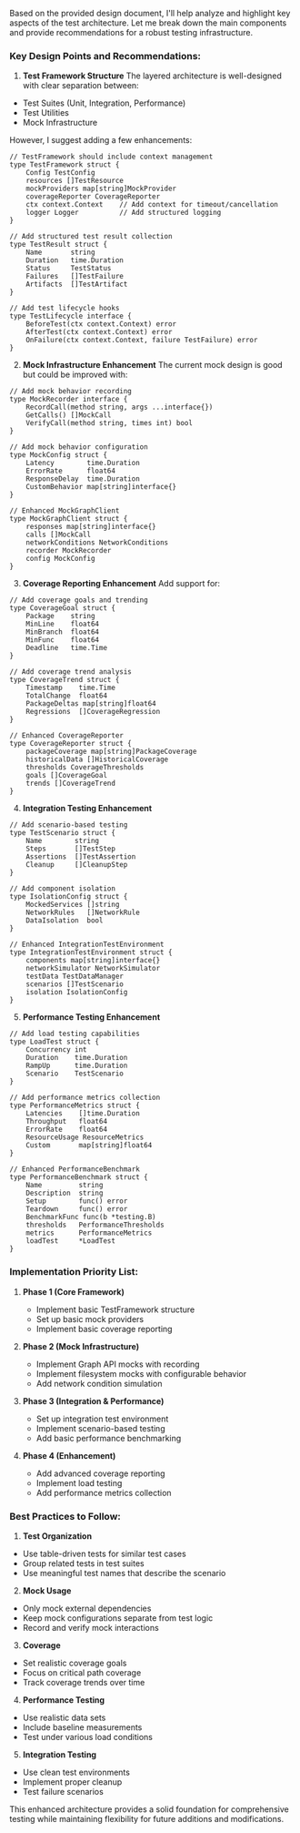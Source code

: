 Based on the provided design document, I'll help analyze and highlight key aspects of the test architecture. Let me break down the main components and provide recommendations for a robust testing infrastructure.

### Key Design Points and Recommendations:

1. **Test Framework Structure**
   The layered architecture is well-designed with clear separation between:
- Test Suites (Unit, Integration, Performance)
- Test Utilities
- Mock Infrastructure

However, I suggest adding a few enhancements:

```textmate
// TestFramework should include context management
type TestFramework struct {
    Config TestConfig
    resources []TestResource
    mockProviders map[string]MockProvider
    coverageReporter CoverageReporter
    ctx context.Context    // Add context for timeout/cancellation
    logger Logger          // Add structured logging
}

// Add structured test result collection
type TestResult struct {
    Name       string
    Duration   time.Duration
    Status     TestStatus
    Failures   []TestFailure
    Artifacts  []TestArtifact
}

// Add test lifecycle hooks
type TestLifecycle interface {
    BeforeTest(ctx context.Context) error
    AfterTest(ctx context.Context) error
    OnFailure(ctx context.Context, failure TestFailure) error
}
```


2. **Mock Infrastructure Enhancement**
   The current mock design is good but could be improved with:

```textmate
// Add mock behavior recording
type MockRecorder interface {
    RecordCall(method string, args ...interface{})
    GetCalls() []MockCall
    VerifyCall(method string, times int) bool
}

// Add mock behavior configuration
type MockConfig struct {
    Latency        time.Duration
    ErrorRate      float64
    ResponseDelay  time.Duration
    CustomBehavior map[string]interface{}
}

// Enhanced MockGraphClient
type MockGraphClient struct {
    responses map[string]interface{}
    calls []MockCall
    networkConditions NetworkConditions
    recorder MockRecorder
    config MockConfig
}
```


3. **Coverage Reporting Enhancement**
   Add support for:

```textmate
// Add coverage goals and trending
type CoverageGoal struct {
    Package    string
    MinLine    float64
    MinBranch  float64
    MinFunc    float64
    Deadline   time.Time
}

// Add coverage trend analysis
type CoverageTrend struct {
    Timestamp    time.Time
    TotalChange  float64
    PackageDeltas map[string]float64
    Regressions  []CoverageRegression
}

// Enhanced CoverageReporter
type CoverageReporter struct {
    packageCoverage map[string]PackageCoverage
    historicalData []HistoricalCoverage
    thresholds CoverageThresholds
    goals []CoverageGoal
    trends []CoverageTrend
}
```


4. **Integration Testing Enhancement**

```textmate
// Add scenario-based testing
type TestScenario struct {
    Name        string
    Steps       []TestStep
    Assertions  []TestAssertion
    Cleanup     []CleanupStep
}

// Add component isolation
type IsolationConfig struct {
    MockedServices []string
    NetworkRules   []NetworkRule
    DataIsolation  bool
}

// Enhanced IntegrationTestEnvironment
type IntegrationTestEnvironment struct {
    components map[string]interface{}
    networkSimulator NetworkSimulator
    testData TestDataManager
    scenarios []TestScenario
    isolation IsolationConfig
}
```


5. **Performance Testing Enhancement**

```textmate
// Add load testing capabilities
type LoadTest struct {
    Concurrency int
    Duration    time.Duration
    RampUp      time.Duration
    Scenario    TestScenario
}

// Add performance metrics collection
type PerformanceMetrics struct {
    Latencies    []time.Duration
    Throughput   float64
    ErrorRate    float64
    ResourceUsage ResourceMetrics
    Custom       map[string]float64
}

// Enhanced PerformanceBenchmark
type PerformanceBenchmark struct {
    Name         string
    Description  string
    Setup        func() error
    Teardown     func() error
    BenchmarkFunc func(b *testing.B)
    thresholds   PerformanceThresholds
    metrics      PerformanceMetrics
    loadTest     *LoadTest
}
```


### Implementation Priority List:

1. **Phase 1 (Core Framework)**
    - Implement basic TestFramework structure
    - Set up basic mock providers
    - Implement basic coverage reporting

2. **Phase 2 (Mock Infrastructure)**
    - Implement Graph API mocks with recording
    - Implement filesystem mocks with configurable behavior
    - Add network condition simulation

3. **Phase 3 (Integration & Performance)**
    - Set up integration test environment
    - Implement scenario-based testing
    - Add basic performance benchmarking

4. **Phase 4 (Enhancement)**
    - Add advanced coverage reporting
    - Implement load testing
    - Add performance metrics collection

### Best Practices to Follow:

1. **Test Organization**
- Use table-driven tests for similar test cases
- Group related tests in test suites
- Use meaningful test names that describe the scenario

2. **Mock Usage**
- Only mock external dependencies
- Keep mock configurations separate from test logic
- Record and verify mock interactions

3. **Coverage**
- Set realistic coverage goals
- Focus on critical path coverage
- Track coverage trends over time

4. **Performance Testing**
- Use realistic data sets
- Include baseline measurements
- Test under various load conditions

5. **Integration Testing**
- Use clean test environments
- Implement proper cleanup
- Test failure scenarios

This enhanced architecture provides a solid foundation for comprehensive testing while maintaining flexibility for future additions and modifications.